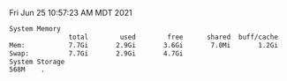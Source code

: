 Fri Jun 25 10:57:23 AM MDT 2021
```bash
System Memory
               total        used        free      shared  buff/cache   available
Mem:           7.7Gi       2.9Gi       3.6Gi       7.0Mi       1.2Gi       4.4Gi
Swap:          7.7Gi       2.9Gi       4.7Gi
System Storage
568M	.
```
